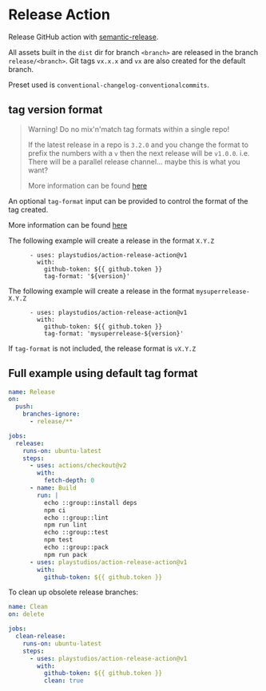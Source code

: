 # Release Action

Release GitHub action with [semantic-release](https://github.com/semantic-release/semantic-release).

All assets built in the `dist` dir for branch `<branch>` are released in the branch `release/<branch>`.
Git tags `vx.x.x` and `vx` are also created for the default branch.

Preset used is `conventional-changelog-conventionalcommits`.

## tag version format

> Warning! Do no mix'n'match tag formats within a single repo!
>
> If the latest release in a repo is `3.2.0` and you change the format to prefix the numbers with a `v` then the next release will be `v1.0.0`.
> i.e. There will be a parallel release channel... maybe this is what you want?
>
> More information can be found [here](https://github.com/semantic-release/semantic-release/blob/master/docs/usage/configuration.md#existing-version-tags)

An optional `tag-format` input can be provided to control the format of the tag created.

More information can be found [here](https://github.com/semantic-release/semantic-release/blob/master/docs/usage/configuration.md#tagformat)

The following example will create a release in the format `X.Y.Z`
```
      - uses: playstudios/action-release-action@v1
        with:
          github-token: ${{ github.token }}
          tag-format: '${version}'
```

The following example will create a release in the format `mysuperrelease-X.Y.Z`
```
      - uses: playstudios/action-release-action@v1
        with:
          github-token: ${{ github.token }}
          tag-format: 'mysuperrelease-${version}'
```

If `tag-format` is not included, the release format is `vX.Y.Z`

## Full example using default tag format

```yaml
name: Release
on:
  push:
    branches-ignore:
      - release/**

jobs:
  release:
    runs-on: ubuntu-latest
    steps:
      - uses: actions/checkout@v2
        with:
          fetch-depth: 0
      - name: Build
        run: |
          echo ::group::install deps
          npm ci
          echo ::group::lint
          npm run lint
          echo ::group::test
          npm test
          echo ::group::pack
          npm run pack
      - uses: playstudios/action-release-action@v1
        with:
          github-token: ${{ github.token }}
```

To clean up obsolete release branches:

```yaml
name: Clean
on: delete

jobs:
  clean-release:
    runs-on: ubuntu-latest
    steps:
      - uses: playstudios/action-release-action@v1
        with:
          github-token: ${{ github.token }}
          clean: true
```
